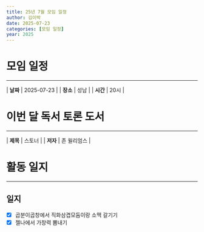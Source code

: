 ```yaml
---
title: 25년 7월 모임 일정
author: 김이박
date: 2025-07-23
categories: [모임 일정]
year: 2025
---
```


# **모임 일정**
---

| **날짜** | 2025-07-23 |
| **장소** | 성남        |
| **시간** | 20시 |


# **이번 달 독서 토론 도서**
---

| **제목** | 스토너 |
| **저자** | 존 윌리엄스   |

# **활동 일지**
---
## **일지**
  - [x] 곱분이곱창에서 직화삼겹모둠이랑 소맥 갈기기
  - [x] 젤나에서 가창력 뽐내기